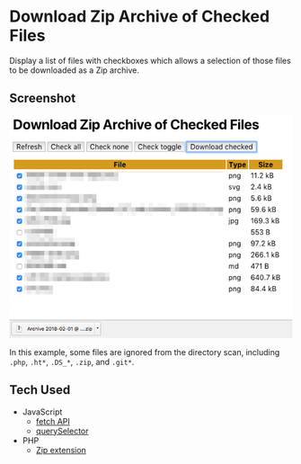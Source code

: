# Download Zip Archive of Checked Files

Display a list of files with checkboxes which allows a selection of those
files to be downloaded as a Zip archive.

## Screenshot

![Screenshot of the page with sample files selected and downloaded](screenshot.png)

In this example, some files are ignored from the directory scan, including
`.php`, `.ht*`, `.DS_*`, `.zip`, and `.git*`.

## Tech Used

- JavaScript
    - [fetch API](https://fetch.spec.whatwg.org/)
    - [querySelector](https://dom.spec.whatwg.org/#dom-parentnode-queryselector)
- PHP
    - [Zip extension](http://php.net/zip)
